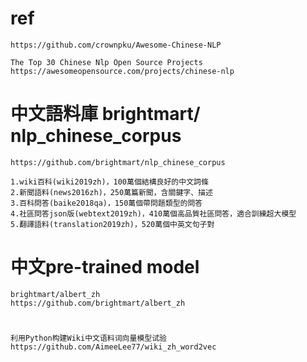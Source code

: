 # ref
```
https://github.com/crownpku/Awesome-Chinese-NLP
```
```
The Top 30 Chinese Nlp Open Source Projects
https://awesomeopensource.com/projects/chinese-nlp
```
# 中文語料庫 brightmart/ nlp_chinese_corpus
```
https://github.com/brightmart/nlp_chinese_corpus

1.wiki百科(wiki2019zh)，100萬個結構良好的中文詞條
2.新聞語料(news2016zh)，250萬篇新聞，含關鍵字、描述
3.百科問答(baike2018qa)，150萬個帶問題類型的問答
4.社區問答json版(webtext2019zh)，410萬個高品質社區問答，適合訓練超大模型
5.翻譯語料(translation2019zh)，520萬個中英文句子對
```

# 中文pre-trained model
```
brightmart/albert_zh
https://github.com/brightmart/albert_zh
```
#
```
利用Python构建Wiki中文语料词向量模型试验
https://github.com/AimeeLee77/wiki_zh_word2vec
```
